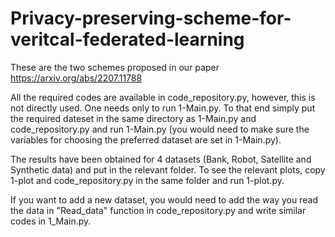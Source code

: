# Privacy-preserving-scheme-for-veritcal-federated-learning

These are the two schemes proposed in our paper https://arxiv.org/abs/2207.11788

All the required codes are available in code_repository.py, however, this is not directly used.
One needs only to run 1-Main.py. To that end simply put the required dateset in the same directory as 1-Main.py and code_repository.py and run 1-Main.py (you would need to make sure the variables for choosing the preferred dataset are set in 1-Main.py). 

The results have been obtained for 4 datasets (Bank, Robot, Satellite and Synthetic data) and put in the relevant folder. To see the relevant plots, copy 1-plot and code_repository.py in the same folder and run 1-plot.py.

If you want to add a new dataset, you would need to add the way you read the data in "Read_data" function in code_repository.py and write similar codes in 1_Main.py. 
